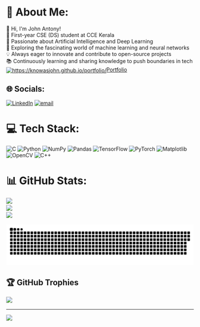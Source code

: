 # 💫 About Me:
👋 Hi, I'm John Antony!<br>
🚀 First-year CSE (DS) student at CCE Kerala<br>
🤖 Passionate about Artificial Intelligence and Deep Learning<br>
🧠 Exploring the fascinating world of machine learning and neural networks<br>
💡 Always eager to innovate and contribute to open-source projects<br>
📚 Continuously learning and sharing knowledge to push boundaries in tech<br>
<a href="/https://knowasjohn.github.io/portfolio/" target="blank"><img align="center" src="https://png.pngtree.com/png-vector/20240115/ourmid/pngtree-blue-website-icon-vector-png-image_11438142.png" alt="https://knowasjohn.github.io/portfolio/" height="30" width="30" font-color="white"/>Portfolio</a>
## 🌐 Socials:
[![LinkedIn](https://img.shields.io/badge/LinkedIn-%230077B5.svg?logo=linkedin&logoColor=white)](https://www.linkedin.com/in/johnantony-/) [![email](https://img.shields.io/badge/Email-D14836?logo=gmail&logoColor=white)](mailto:ja416271@gmail.com)
# 💻 Tech Stack:
![C](https://img.shields.io/badge/c-%2300599C.svg?style=for-the-badge&logo=c&logoColor=white) ![Python](https://img.shields.io/badge/python-3670A0?style=for-the-badge&logo=python&logoColor=ffdd54) ![NumPy](https://img.shields.io/badge/numpy-%23013243.svg?style=for-the-badge&logo=numpy&logoColor=white) ![Pandas](https://img.shields.io/badge/pandas-%23150458.svg?style=for-the-badge&logo=pandas&logoColor=white) ![TensorFlow](https://img.shields.io/badge/TensorFlow-%23FF6F00.svg?style=for-the-badge&logo=TensorFlow&logoColor=white) ![PyTorch](https://img.shields.io/badge/PyTorch-%23EE4C2C.svg?style=for-the-badge&logo=PyTorch&logoColor=white) ![Matplotlib](https://img.shields.io/badge/Matplotlib-%23ffffff.svg?style=for-the-badge&logo=Matplotlib&logoColor=black) ![OpenCV](https://img.shields.io/badge/opencv-%23white.svg?style=for-the-badge&logo=opencv&logoColor=white) ![C++](https://img.shields.io/badge/c++-%2300599C.svg?style=for-the-badge&logo=c%2B%2B&logoColor=white)

# 📊 GitHub Stats:
![](https://nirzak-streak-stats.vercel.app/?user=KNOWASJOHN&theme=dark&hide_border=false)<br/>
![](https://github-readme-stats.vercel.app/api?username=KNOWASJOHN&theme=dark&hide_border=false&include_all_commits=false&count_private=false)<br/>
![](https://github-readme-stats.vercel.app/api/top-langs/?username=KNOWASJOHN&theme=dark&hide_border=false&include_all_commits=false&count_private=false&layout=compact)

<picture>
  <source media="(prefers-color-scheme: dark)" srcset="https://raw.githubusercontent.com/KNOWASJOHN/KNOWASJOHN/output/github-snake-dark.svg" />
  <source media="(prefers-color-scheme: light)" srcset="https://raw.githubusercontent.com/KNOWASJOHN/KNOWASJOHN/output/github-snake.svg" />
  <img alt="github-snake" src="https://raw.githubusercontent.com/KNOWASJOHN/KNOWASJOHN/output/github-snake.svg" />
</picture>

## 🏆 GitHub Trophies
![](https://github-profile-trophy.vercel.app/?username=KNOWASJOHN&theme=radical&no-frame=false&no-bg=true&margin-w=4)

---
[![](https://visitcount.itsvg.in/api?id=KNOWASJOHN&icon=0&color=0)](https://visitcount.itsvg.in)
